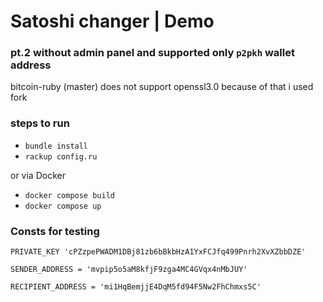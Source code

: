 # Satoshi changer | Demo

### pt.2 without admin panel and supported only `p2pkh` wallet address
bitcoin-ruby (master) does not support openssl3.0 because of that i used fork

### steps to run 
- `bundle install`
- `rackup config.ru`

or via Docker

- `docker compose build`
- `docker compose up`

### Consts for testing
```
PRIVATE_KEY 'cPZzpePWADM1DBj81zb6bBkbHzA1YxFCJfq499Pnrh2XvXZbbDZE'

SENDER_ADDRESS = 'mvpip5o5aM8kfjF9zga4MC4GVqx4nMbJUY'

RECIPIENT_ADDRESS = 'mi1HqBemjjE4DqM5fd94F5Nw2FhChmxs5C'
```
